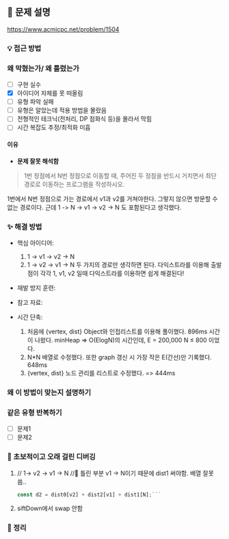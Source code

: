 ## 📌 문제 설명

https://www.acmicpc.net/problem/1504

### 💡 접근 방법

### 왜 막혔는가/ 왜 틀렸는가

- [ ] 구현 실수
- [x] 아이디어 자체를 못 떠올림
- [ ] 유형 파악 실패
- [ ] 유형은 알았는데 적용 방법을 몰랐음
- [ ] 전형적인 테크닉(전처리, DP 점화식 등)을 몰라서 막힘
- [ ] 시간 복잡도 추정/최적화 미흡

#### 이유

- **문제 잘못 해석함**

> 1번 정점에서 N번 정점으로 이동할 때, 주어진 두 정점을 반드시 거치면서 최단 경로로 이동하는 프로그램을 작성하시오.

1번에서 N번 정점으로 가는 경로에서 v1과 v2를 거쳐야한다. 그렇지 않으면 방문할 수 없는 경로이다.
근데 1 -> N -> v1 -> v2 -> N 도 포함된다고 생각했다.

### ✨ 해결 방법

- 핵심 아이디어:
  1.  1 -> v1 -> v2 -> N
  2.  1 -> v2 -> v1 -> N
      두 가지의 경로만 생각하면 된다. 다익스트라를 이용해 출발점이 각각 1, v1, v2 일때 다익스트라를 이용하면 쉽게 해결된다!
- 재발 방지 훈련:
- 참고 자료:

- 시간 단축:
  1. 처음에 {vertex, dist} Object와 인접리스트를 이용해 풀이했다. 896ms 시간이 나왔다. minHeap => O(ElogN)의 시간인데, E = 200,000 N ≤ 800 이었다.
  2. N\*N 배열로 수정했다. 또한 graph 갱신 시 가장 작은 E(간선)만 기록했다. 648ms
  3. {vertex, dist} 노드 관리를 리스트로 수정했다. => 444ms

### 왜 이 방법이 맞는지 설명하기

### 같은 유형 반복하기

- [ ] 문제1
- [ ] 문제2

### 🚨 초보적이고 오래 걸린 디버깅

1.  // 1-> v2 -> v1 -> N
    //🚨 틀린 부분 v1 -> N이기 때문에 dist1 써야함. 배열 잘못 씀..
    ````js
    const d2 = dist0[v2] + dist2[v1] + dist1[N];```
    ````
2.  siftDown에서 swap 안함

### 📌 정리
